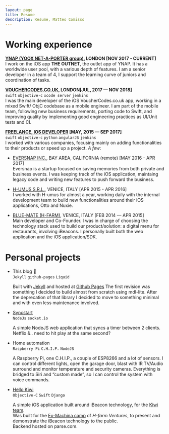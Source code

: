 ```yaml
---
layout: page
title: Resume
description: Resume, Matteo Comisso
---
```


# Working experience

**[YNAP (YOOX NET-A-PORTER group)](https://theoutnet.com), LONDON [NOV 2017 - CURRENT]**  
I work on the iOS app **THE OUTNET**, the outlet app of YNAP. It has a worldwide user pool, with a various depth of features. I am a senior developer in a team of 4, I support the learning curve of juniors and coordination of tasks.

**[VOUCHERCODES.CO.UK](https://vouchercodes.co.uk), LONDON[JUL, 2017 — NOV 2018]**  
`swift` `objective-c` `xcode server` `jenkins`  
I was the main developer of the iOS VoucherCodes.co.uk app, working in a mixed Swift/ ObjC codebase as a mobile engineer. I am part of the mobile team, following new business requirements, porting code to Swift, and improving quality by implementing good engineering practices as UI/Unit tests and CI.

**[FREELANCE, IOS DEVELOPER]() [MAY, 2015 — SEP 2017]**  
`swift` `objective-c` `python` `angularJS` `jenkins`   
I worked with various companies, focusing mainly on adding functionalities to their products or speed up a project. _A few_:

- [EVERSNAP INC.](https://eversnappro.com), BAY AREA, CALIFORNIA (remote) [MAY 2016 - APR 2017]  
 Eversnap is a startup focused on saving memories from both private and business events. I was keeping track of the iOS application, maintaing legacy code and writing new features to push forward the business.

- [H-UMUS S.R.L.](http://h-umus.it), VENICE, ITALY [APR 2015 - APR 2016]  
 I worked with H-umus for almost a year, working daily with the internal development team to build new functionalities around their iOS applications, Otto and Nuxie.

- [BLUE-MATE (H-FARM)](http://h-farm.com), VENICE, ITALY [FEB 2014 — APR 2015]  
 Main developer and Co-Founder. I was in charge of choosing the technology stack used to build our product/solution: a digital menu for restaurants, involving iBeacons. I personally built both the web application and the iOS application/SDK.

# Personal projects

- This blog :tada:  
  `Jekyll` `github-pages` `Liquid`

  Built with [Jekyll](http://jekyllrb.com/) and hosted at [Github Pages](https://pages.github.com/)
  The first revision was something I decided to build almost from scratch using mdl-lite. After the deprecation of that library I decided to move to something minimal and with even less maintenance involved.

- [Syncstart](http://syncstart.herokuapp.com)  
  `NodeJs` `socket.io`  

  A simple NodeJS web application that syncs a timer between 2 clients.  
  Netflix &.. need to hit play at the same second?

- Home automation  
  `Raspberry Pi` `C.H.I.P.` `NodeJS`

  A Raspberry Pi, one C.H.I.P., a couple of ESP8266 and a lot of sensors. I can control different lights, open the garage door, blast with IR TV/Audio surround and monitor temperature and security cameras. Everything is bridged to Siri and “custom made”, so I can control the system with voice commands.

- [Hello Kiwi](https://github.com/mcomisso/hellokiwi)  
  `Objective-C` `Swift` `Django`

  A simple iOS application built around iBeacon technology, for the [Kiwi team](http://exmachina.porscheitalia.com/ita/team-scheda/kiwi-1).  
  Was built for the [Ex-Machina camp](http://www.h-farm.com/porsche-italia-lancia-il-progetto-ex-machina/) of _H-farm Ventures_, to present and demonstrate the iBeacon technology to the public.  
  Backend hosted on parse.com.